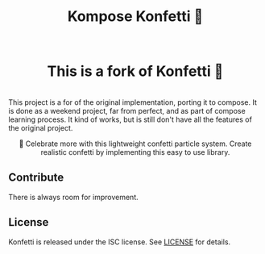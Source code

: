 <h1 align="center">Kompose Konfetti 🎊</h1></br>

<h1 align="center">This is a fork of Konfetti 🎊</h1></br>
This project is a for of the original implementation, porting it to compose. It is done as a weekend project, far from perfect, and as part of compose learning process.
It kind of works, but is still don't have all the features of the original project.

<p align="center">
    🥳 Celebrate more with this lightweight confetti particle system. Create realistic confetti by implementing this easy to use library.
<p>

## Contribute

There is always room for improvement.

## License

Konfetti is released under the ISC license. See [LICENSE](https://github.com/DanielMartinus/Konfetti/blob/main/LICENSE) for details.
